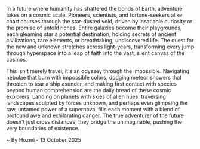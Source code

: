 
In a future where humanity has shattered the bonds of Earth, adventure takes on a cosmic scale. Pioneers, scientists, and fortune-seekers alike chart courses through the star-dusted void, driven by insatiable curiosity or the promise of untold riches. Entire galaxies become their playgrounds, each gleaming star a potential destination, holding secrets of ancient civilizations, rare elements, or breathtaking, undiscovered life. The quest for the new and unknown stretches across light-years, transforming every jump through hyperspace into a leap of faith into the vast, silent canvas of the cosmos.

This isn't merely travel; it's an odyssey through the impossible. Navigating nebulae that burn with impossible colors, dodging meteor showers that threaten to tear a ship asunder, and making first contact with species beyond human comprehension are the daily bread of these cosmic explorers. Landing on planets with skies of alien hues, traversing landscapes sculpted by forces unknown, and perhaps even glimpsing the raw, untamed power of a supernova, fills each moment with a blend of profound awe and exhilarating danger. The true adventurer of the future doesn't just cross distances; they bridge the unimaginable, pushing the very boundaries of existence.

~ By Hozmi - 13 October 2025
